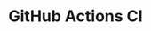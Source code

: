 # GitHub Actions CI




































































































































































































































































































































































































































































































































































































































































































































































































































































































































































































































































































































































































































































































































































































































































































































































































































































































































































































































































































































































































































































































































































































































































































































































































































































































































































































































































































































































































































































































































































































































































































































































































































































































































































































